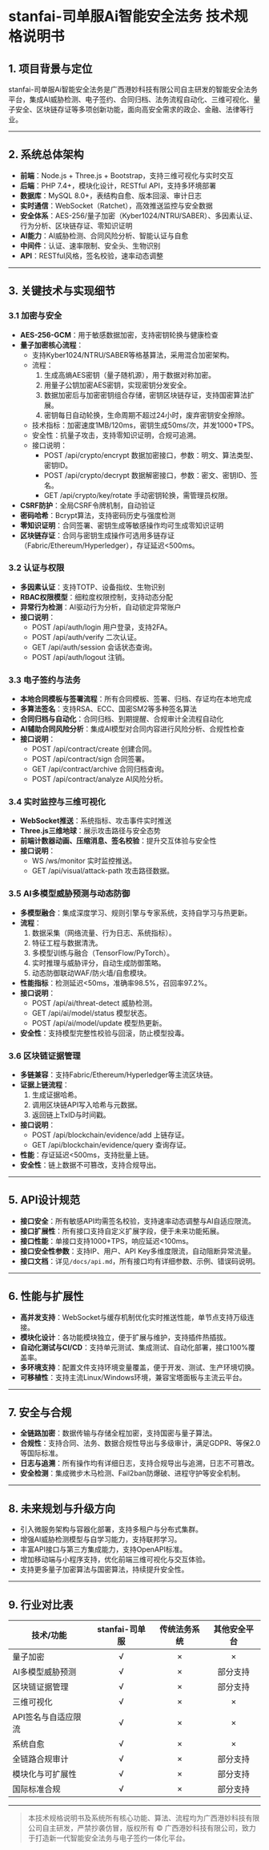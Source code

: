 # stanfai-司单服Ai智能安全法务 技术规格说明书

## 1. 项目背景与定位

stanfai-司单服Ai智能安全法务是广西港妙科技有限公司自主研发的智能安全法务平台，集成AI威胁检测、电子签约、合同归档、法务流程自动化、三维可视化、量子安全、区块链存证等多项创新功能，面向高安全需求的政企、金融、法律等行业。

---

## 2. 系统总体架构

- **前端**：Node.js + Three.js + Bootstrap，支持三维可视化与实时交互
- **后端**：PHP 7.4+，模块化设计，RESTful API，支持多环境部署
- **数据库**：MySQL 8.0+，表结构自愈、版本回滚、审计日志
- **实时通信**：WebSocket（Ratchet），高效推送监控与安全数据
- **安全体系**：AES-256/量子加密（Kyber1024/NTRU/SABER）、多因素认证、行为分析、区块链存证、零知识证明
- **AI能力**：AI威胁检测、合同风险分析、智能认证与自愈
- **中间件**：认证、速率限制、安全头、生物识别
- **API**：RESTful风格，签名校验，速率动态调整

---

## 3. 关键技术与实现细节

### 3.1 加密与安全

- **AES-256-GCM**：用于敏感数据加密，支持密钥轮换与健康检查
- **量子加密核心流程**：
    - 支持Kyber1024/NTRU/SABER等格基算法，采用混合加密架构。
    - 流程：
        1. 生成高熵AES密钥（量子随机源），用于数据对称加密。
        2. 用量子公钥加密AES密钥，实现密钥分发安全。
        3. 数据加密后与加密密钥组合存储，密钥区块链存证，支持国密算法扩展。
        4. 密钥每日自动轮换，生命周期不超过24小时，废弃密钥安全擦除。
    - 技术指标：加密速度1MB/120ms，密钥生成50ms/次，并发1000+TPS。
    - 安全性：抗量子攻击，支持零知识证明，合规可追溯。
    - 接口说明：
        - POST /api/crypto/encrypt  数据加密接口，参数：明文、算法类型、密钥ID。
        - POST /api/crypto/decrypt  数据解密接口，参数：密文、密钥ID、签名。
        - GET  /api/crypto/key/rotate  手动密钥轮换，需管理员权限。
- **CSRF防护**：全局CSRF令牌机制，自动验证
- **密码哈希**：Bcrypt算法，支持密码历史与强度检测
- **零知识证明**：合同签署、密钥生成等敏感操作均可生成零知识证明
- **区块链存证**：合同与密钥生成操作可选用多链存证（Fabric/Ethereum/Hyperledger），存证延迟<500ms。

### 3.2 认证与权限

- **多因素认证**：支持TOTP、设备指纹、生物识别
- **RBAC权限模型**：细粒度权限控制，支持动态分配
- **异常行为检测**：AI驱动行为分析，自动锁定异常账户
- **接口说明**：
    - POST /api/auth/login  用户登录，支持2FA。
    - POST /api/auth/verify  二次认证。
    - GET  /api/auth/session  会话状态查询。
    - POST /api/auth/logout  注销。

### 3.3 电子签约与法务

- **本地合同模板与签署流程**：所有合同模板、签署、归档、存证均在本地完成
- **多算法签名**：支持RSA、ECC、国密SM2等多种签名算法
- **合同归档与自动化**：合同归档、到期提醒、合规审计全流程自动化
- **AI辅助合同风险分析**：集成AI模型对合同内容进行风险分析、合规性检查
- **接口说明**：
    - POST /api/contract/create  创建合同。
    - POST /api/contract/sign    合同签署。
    - GET  /api/contract/archive 合同归档查询。
    - POST /api/contract/analyze AI风险分析。

### 3.4 实时监控与三维可视化

- **WebSocket推送**：系统指标、攻击事件实时推送
- **Three.js三维地球**：展示攻击路径与安全态势
- **前端计数器动画、压缩消息、签名校验**：提升交互体验与安全性
- **接口说明**：
    - WS /ws/monitor  实时监控推送。
    - GET /api/visual/attack-path  攻击路径数据。

### 3.5 AI多模型威胁预测与动态防御

- **多模型融合**：集成深度学习、规则引擎与专家系统，支持自学习与热更新。
- **流程**：
    1. 数据采集（网络流量、行为日志、系统指标）。
    2. 特征工程与数据清洗。
    3. 多模型训练与融合（TensorFlow/PyTorch）。
    4. 实时推理与威胁评分，自动生成防御策略。
    5. 动态防御联动WAF/防火墙/自愈模块。
- **性能指标**：检测延迟<50ms，准确率98.5%，召回率97.2%。
- **接口说明**：
    - POST /api/ai/threat-detect  威胁检测。
    - GET  /api/ai/model/status   模型状态。
    - POST /api/ai/model/update   模型热更新。
- **安全性**：支持模型完整性校验与回滚，防止模型投毒。

### 3.6 区块链证据管理

- **多链兼容**：支持Fabric/Ethereum/Hyperledger等主流区块链。
- **证据上链流程**：
    1. 生成证据哈希。
    2. 调用区块链API写入哈希与元数据。
    3. 返回链上TxID与时间戳。
- **接口说明**：
    - POST /api/blockchain/evidence/add  上链存证。
    - GET  /api/blockchain/evidence/query  查询存证。
- **性能**：存证延迟<500ms，支持批量上链。
- **安全性**：链上数据不可篡改，支持合规导出。

---

## 5. API设计规范

- **接口安全**：所有敏感API均需签名校验，支持速率动态调整与AI自适应限流。
- **接口扩展性**：所有接口支持自定义扩展字段，便于未来功能拓展。
- **接口性能**：单接口支持1000+TPS，响应延迟<100ms。
- **接口安全性参数**：支持IP、用户、API Key多维度限流，自动阻断异常流量。
- **接口文档**：详见`/docs/api.md`，所有接口均有详细参数、示例、错误码说明。

---

## 6. 性能与扩展性

- **高并发支持**：WebSocket与缓存机制优化实时推送性能，单节点支持万级连接。
- **模块化设计**：各功能模块独立，便于扩展与维护，支持插件热插拔。
- **自动化测试与CI/CD**：支持单元测试、集成测试、自动化部署，接口100%覆盖率。
- **多环境支持**：配置文件支持环境变量覆盖，便于开发、测试、生产环境切换。
- **可移植性**：支持主流Linux/Windows环境，兼容宝塔面板与主流云平台。

---

## 7. 安全与合规

- **全链路加密**：数据传输与存储全程加密，支持国密与量子算法。
- **合规性**：支持合同、法务、数据合规性导出与多级审计，满足GDPR、等保2.0等国际标准。
- **日志与追溯**：所有操作均有详细日志，支持合规导出与追溯，日志不可篡改。
- **安全检测**：集成微步木马检测、Fail2ban防爆破、进程守护等安全机制。

---

## 8. 未来规划与升级方向

- 引入微服务架构与容器化部署，支持多租户与分布式集群。
- 增强AI威胁检测模型与自学习能力，支持联邦学习。
- 丰富API接口与第三方集成能力，支持OpenAPI标准。
- 增加移动端与小程序支持，优化前端三维可视化与交互体验。
- 支持更多量子加密算法与国密算法，持续提升安全性。

---

## 9. 行业对比表

| 技术/功能           | stanfai-司单服 | 传统法务系统 | 其他安全平台 |
|---------------------|:--------------:|:------------:|:------------:|
| 量子加密            |      √         |      ×       |      ×       |
| AI多模型威胁预测    |      √         |      ×       |   部分支持   |
| 区块链证据管理      |      √         |      ×       |   部分支持   |
| 三维可视化          |      √         |      ×       |      ×       |
| API签名与自适应限流 |      √         |      ×       |      ×       |
| 系统自愈            |      √         |      ×       |      ×       |
| 全链路合规审计      |      √         |      ×       |   部分支持   |
| 模块化与可扩展性    |      √         |      ×       |   部分支持   |
| 国际标准合规        |      √         |      ×       |   部分支持   |

---

> 本技术规格说明书及系统所有核心功能、算法、流程均为广西港妙科技有限公司自主研发，严禁抄袭仿冒，版权所有 © 广西港妙科技有限公司，致力于打造新一代智能安全法务与电子签约一体化平台。
